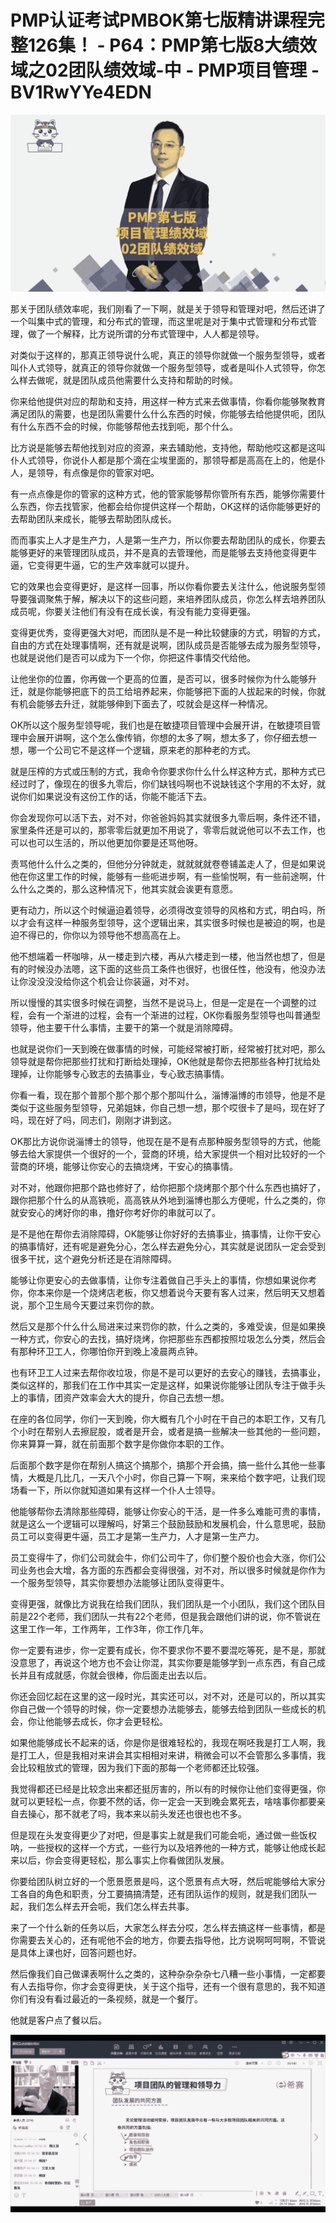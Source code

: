 # PMP认证考试PMBOK第七版精讲课程完整126集！ - P64：PMP第七版8大绩效域之02团队绩效域-中 - PMP项目管理 - BV1RwYYe4EDN

![](img/2f30dbf60261161e12b09f3a90b296fa_0.png)

那关于团队绩效率呢，我们刚看了一下啊，就是关于领导和管理对吧，然后还讲了一个叫集中式的管理，和分布式的管理，而这里呢是对于集中式管理和分布式管理，做了一个解释，比方说所谓的分布式管理中，人人都是领导。

对类似于这样的，那真正领导说什么呢，真正的领导你就做一个服务型领导，或者叫仆人式领导，就真正的领导你就做一个服务型领导，或者是叫仆人式领导，你怎么样去做呢，就是团队成员他需要什么支持和帮助的时候。

你来给他提供对应的帮助和支持，用这样一种方式来去做事情，你看你能够聚教育满足团队的需要，也是团队需要什么什么东西的时候，你能够去给他提供呃，团队有什么东西不会的时候，你能够帮他去找到呃，那个什么。

比方说是能够去帮他找到对应的资源，来去辅助他，支持他，帮助他哎这都是这叫仆人式领导，你说仆人都是那个滴在尘埃里面的，那领导都是高高在上的，他是仆人，是领导，有点像是你的管家对吧。

有一点点像是你的管家的这种方式，他的管家能够帮你管所有东西，能够你需要什么东西，你去找管家，他都会给你提供这样一个帮助，OK这样的话你能够更好的去帮助团队来成长，能够去帮助团队成长。

而而事实上人才是生产力，人是第一生产力，所以你要去帮助团队的成长，你要去能够更好的来管理团队成员，并不是真的去管理他，而是能够去支持他变得更牛逼，它变得更牛逼，它的生产效率就可以提升。

它的效果也会变得更好，是这样一回事，所以你看你要去关注什么，他说服务型领导要强调聚焦于解，解决以下的这些问题，来培养团队成员，你怎么样去培养团队成员呢，你要关注他们有没有在成长诶，有没有能力变得更强。

变得更优秀，变得更强大对吧，而团队是不是一种比较健康的方式，明智的方式，自由的方式在处理事情啊，还有就是说啊，团队成员是否能够去成为服务型领导，也就是说他们是否可以成为下一个你，你把这件事情交代给他。

让他坐你的位置，你再做一个更高的位置，是否可以，很多时候你为什么能够升迁，就是你能够把底下的员工给培养起来，你能够把下面的人拔起来的时候，你就有机会能够去升迁，就能够伸到下面去了，哎就会是这样一种情况。

OK所以这个服务型领导呢，我们也是在敏捷项目管理中会展开讲，在敏捷项目管理中会展开讲啊，这个怎么像传销，你想的太多了啊，想太多了，你仔细去想一想，哪一个公司它不是这样一个逻辑，原来老的那种老的方式。

就是压榨的方式或压制的方式，我命令你要求你什么什么样这种方式，那种方式已经过时了，像现在的很多九零后，你们缺钱吗啊也不说缺钱这个字用的不太好，就说你们如果说没有这份工作的话，你能不能活下去。

你会发现你可以活下去，对不对，你爸爸妈妈其实就很多九零后啊，条件还不错，家里条件还是可以的，那零零后就更加不用说了，零零后就说他可以不去工作，也可以也可以生活的，所以他更加你要是还骂他呀。

责骂他什么什么之类的，但他分分钟就走，就就就就卷卷铺盖走人了，但是如果说他在你这里工作的时候，能够有一些呃进步啊，有一些愉悦啊，有一些前途啊，什么什么之类的，那么这种情况下，他其实就会诶更有意愿。

更有动力，所以这个时候逼迫着领导，必须得改变领导的风格和方式，明白吗，所以才会有这样一种服务型领导，这个逻辑出来，其实很多时候也是被迫的啊，也是迫不得已的，你你以为领导他不想高高在上。

他不想端着一杯咖啡，从一楼走到六楼，再从六楼走到一楼，他当然也想了，但是有的时候没办法嗯，这下面的这些员工条件也很好，也很任性，他没有，他没办法让你没没没没给你这个机会让你装逼，对不对。

所以慢慢的其实很多时候在调整，当然不是说马上，但是一定是在一个调整的过程，会有一个渐进的过程，会有一个渐进的过程，OK你看服务型领导也叫普通型领导，他主要干什么事情，主要干的第一个就是消除障碍。

也就是说你们一天到晚在做事情的时候，可能经常被打断，经常被打扰对吧，那么领导就是帮你把那些打扰和打断给处理掉，OK他就是帮你去把那些各种打扰给处理掉，让你能够专心致志的去搞事业，专心致志搞事情。

你看一看，现在那个普那个那个那个那个那叫什么，淄博淄博的市领导，他是不是类似于这些服务型领导，兄弟姐妹，你自己想一想，那个哎很卡了是吗，现在好了吗，现在好了吗，同志们，刚刚才讲到这。

OK那比方说你说淄博士的领导，他现在是不是有点那种服务型领导的方式，他能够去给大家提供一个很好的一个，营商的环境，给大家提供一个相对比较好的一个营商的环境，能够让你安心的去搞烧烤，干安心的搞事情。

对不对，他跟你把那个路也修好了，给你把那个烧烤那个那个什么东西也搞好了，跟你把那个什么的从高铁呃，高高铁从外地到淄博也那么方便呢，什么之类的，你就安安心的烤好你的串，撸好你考好你的串就可以了。

是不是他在帮你去消除障碍，OK能够让你好好的去搞事业，搞事情，让你干安心的搞事情好，还有呢是避免分心，怎么样去避免分心，其实就是说团队一定会受到很多干扰，这个避免分析还是在消除障碍。

能够让你更安心的去做事情，让你专注着做自己手头上的事情，你想如果说你考你，你本来你是一个烧烤店老板，你又想着说今天要有客人过来，然后明天又想着说，那个卫生局今天要过来罚你的款。

然后又是那个什么什么局进来过来罚你的款，什么之类的，多难受诶，但是如果换一种方式，你安心的去找，搞好烧烤，你把那些东西都按照垃圾怎么分类，然后会有那种环卫工人，你哪怕你开到晚上凌晨两点钟。

也有环卫工人过来去帮你收垃圾，你是不是可以更好的去安心的赚钱，去搞事业，类似这样的，那我们在工作中其实一定是这样，如果说你能够让团队专注于做手头上的事情，团资产效率会大大的提升，你自己去想一想。

在座的各位同学，你们一天到晚，你大概有几个小时在干自己的本职工作，又有几个小时在帮别人去擦屁股，或者是开会，或者是搞一些解决一些其他的一些问题，你来算算一算，就在前面那个数字是你做你本职的工作。

后面那个数字是你在帮别人搞这个搞那个，搞那个开会搞，搞一些什么其他一些事情，大概是几比几，一天八个小时，你自己算一下啊，来来给个数字吧，让我们现场看一下，所以你就知道如果有这样一个仆人士领导。

他能够帮你去清除那些障碍，能够让你安心的干活，是一件多么难能可贵的事情，就是这么一个逻辑可以理解吗，好第三个鼓励鼓励和发展机会，什么意思呢，鼓励员工可以变得更牛逼，员工才是第一生产力，人才是第一生产力。

员工变得牛了，你们公司就会牛，你们公司牛了，你们整个股价也会大涨，你们公司业务也会大增，各方面的东西都会变得很强，对不对，所以很多时候就是你作为一个服务型领导，其实你要想办法能够让团队变得更牛。

变得更强，就像比方说我在给我们团队，我们团队是一个小团队，我们这个团队目前是22个老师，我们团队一共有22个老师，但是我会跟他们讲的说，你不管说在这里工作一年，工作两年，工作3年，你工作几年。

你一定要有进步，你一定要有成长，你不要求你不要不要混吃等死，是不是，那就没意思了，再说这个地方也不会让你混，其实你要是能够学到一点东西，有自己成长并且有成就感，你就会很棒，你后面走出去以后。

你还会回忆起在这里的这一段时光，其实还可以，对不对，还是可以的，所以其实你自己做一个领导的时候，你一定要想办法能够去，能够去给到团队一些成长的机会，你让他能够去成长，你才会更轻松。

如果他能够成长不起来的话，你是你是很难轻松的，我现在啊呸我是打工人啊，我是打工人，但是我相对来讲会其实相相对来讲，稍微会可以不会管那么多事情，我会比较粗放式的管理，因为我们下面的那每一个老师都还比较强。

我觉得都还已经是比较念出来都还挺厉害的，所以有的时候你让他们变得更强，你就可以更轻松一点，你要不然的话，你一定会一天到晚会累死去，啥啥事你都要亲自去操心，那不就老了吗，我本来以前头发还也很也也不多。

但是现在头发变得更少了对吧，但是事实上就是我们可能会呃，通过做一些饭权呐，一些授权的这样一个方式，一些行为以及培养他的一种方式，能够让他成长起来以后，你会变得更轻松，那么事实上你看做团队发展。

你要给团队树立好的一个愿景愿景是吗，这个愿景有点大呀，然后呢能够给大家分工各自的角色和职责，分工要搞搞清楚，还有团队运作的规则，就是我们团队一起，我们怎么样去开会呃，我们怎么样去共事。

来了一个什么新的任务以后，大家怎么样去分哎，怎么样去搞这样一些事情，都是你需要去关心的，还有呢他不会的地方，你要去指导他，比方说啊呵呵啊，不管说是具体上课也好，回答问题也好。

然后像我们自己做课表啊什么之类的，这种杂杂杂杂七八糟一些小事情，一定都要有人去指导你，你才会变得更快，关于这个指导，还有一个很有意思的，我不知道你们有没有看过最近的一条视频，就是一个餐厅。

他就是客户点了餐以后。

![](img/2f30dbf60261161e12b09f3a90b296fa_2.png)